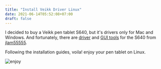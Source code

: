 ```yaml
---
title: "Install Veikk Driver Linux"
date: 2021-06-14T05:52:08+07:00
draft: false
---
```


I decided to buy a Veikk pen tablet S640, but it's drivers only for Mac and Windows.
And fortunately, there are [driver](https://github.com/jlam55555/veikk-linux-driver) and [GUI tools](https://github.com/jlam55555/veikk-linux-driver-gui) for the S640 from [jlam55555](https://github.com/jlam55555).

Following the installation guides, voila! enjoy your pen tablet on Linux.

![enjoy](/photos/veikk-driver/enjoy.png)

